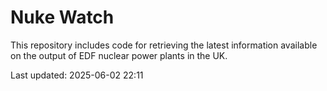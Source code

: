 # Nuke Watch

This repository includes code for retrieving the latest information available on the output of EDF nuclear power plants in the UK.

Last updated: 2025-06-02 22:11